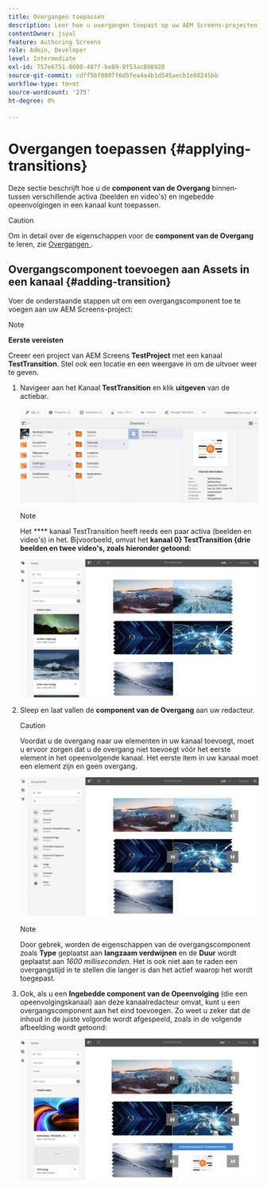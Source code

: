 ```yaml
---
title: Overgangen toepassen
description: Leer hoe u overgangen toepast op uw AEM Screens-projecten.
contentOwner: jsyal
feature: Authoring Screens
role: Admin, Developer
level: Intermediate
exl-id: 757e6751-8008-487f-be89-9f53ac898928
source-git-commit: cdff56f0807f6d5fea4a4b1d545aecb1e80245bb
workflow-type: tm+mt
source-wordcount: '275'
ht-degree: 0%

---
```


# Overgangen toepassen {#applying-transitions}

Deze sectie beschrijft hoe u de **component van de Overgang** binnen-tussen verschillende activa (beelden en video&#39;s) en ingebedde opeenvolgingen in een kanaal kunt toepassen.

>[!CAUTION]
>
>Om in detail over de eigenschappen voor de **component van de Overgang** te leren, zie [ Overgangen ](adding-components-to-a-channel.md#transition).

## Overgangscomponent toevoegen aan Assets in een kanaal {#adding-transition}

Voer de onderstaande stappen uit om een overgangscomponent toe te voegen aan uw AEM Screens-project:

>[!NOTE]
>
>**Eerste vereisten**
>
>Creeer een project van AEM Screens **TestProject** met een kanaal **TestTransition**. Stel ook een locatie en een weergave in om de uitvoer weer te geven.

1. Navigeer aan het Kanaal **TestTransition** en klik **uitgeven** van de actiebar.

   ![ image1 ](assets/transitions1.png)

   >[!NOTE]
   >
   >Het **** kanaal TestTransition heeft reeds een paar activa (beelden en video&#39;s) in het. Bijvoorbeeld, omvat het **kanaal 0} TestTransition {drie beelden en twee video&#39;s, zoals hieronder getoond:**

   ![ image2 ](assets/transitions2.png)


1. Sleep en laat vallen de **component van de Overgang** aan uw redacteur.

   >[!CAUTION]
   >
   >Voordat u de overgang naar uw elementen in uw kanaal toevoegt, moet u ervoor zorgen dat u de overgang niet toevoegt vóór het eerste element in het opeenvolgende kanaal. Het eerste item in uw kanaal moet een element zijn en geen overgang.

   ![ image3 ](assets/transitions3.png)

   >[!NOTE]
   >
   >Door gebrek, worden de eigenschappen van de overgangscomponent zoals **Type** geplaatst aan **langzaam verdwijnen** en de **Duur** wordt geplaatst aan *1600 milliseconden*. Het is ook niet aan te raden een overgangstijd in te stellen die langer is dan het actief waarop het wordt toegepast.

1. Ook, als u een **Ingebedde component van de Opeenvolging** (die een opeenvolgingskanaal) aan deze kanaalredacteur omvat, kunt u een overgangscomponent aan het eind toevoegen. Zo weet u zeker dat de inhoud in de juiste volgorde wordt afgespeeld, zoals in de volgende afbeelding wordt getoond:

   ![ image3 ](assets/transitions5.png)
